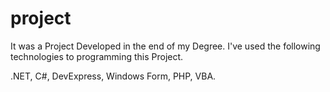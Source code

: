 # project

It was a Project Developed in the end of my Degree. 
I've used the following technologies to programming this Project.

.NET, C#, DevExpress, Windows Form, PHP, VBA.
